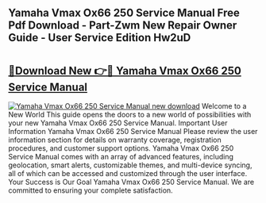 ## Yamaha Vmax Ox66 250 Service Manual Free Pdf Download - Part-Zwm New Repair Owner Guide - User Service Edition Hw2uD

# <h2><a href="http://bc67416.oget.top/?id=Yamaha+Vmax+Ox66+250+Service+Manual">🔗Download New 👉🔴 Yamaha Vmax Ox66 250 Service Manual</a></h2>

[![Yamaha Vmax Ox66 250 Service Manual new download](https://i.imgur.com/5g1atiW.png)](http://bc67416.oget.top/?id=Yamaha+Vmax+Ox66+250+Service+Manual)
Welcome to a New World This guide opens the doors to a new world of possibilities with your new Yamaha Vmax Ox66 250 Service Manual. Important User Information Yamaha Vmax Ox66 250 Service Manual Please review the user information section for details on warranty coverage, registration procedures, and customer support options. Yamaha Vmax Ox66 250 Service Manual comes with an array of advanced features, including geolocation, smart alerts, customizable themes, and multi-device syncing, all of which can be accessed and customized through the user interface. Your Success is Our Goal Yamaha Vmax Ox66 250 Service Manual. We are committed to ensuring your complete satisfaction.
